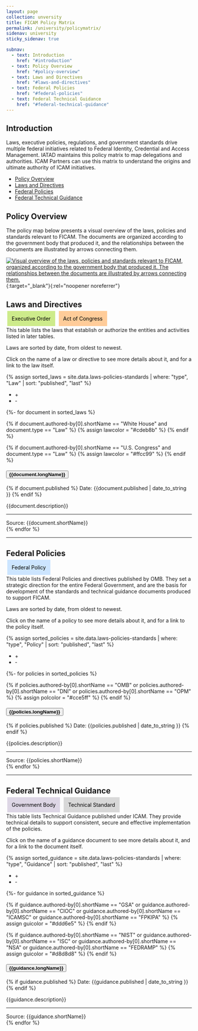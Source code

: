 ```yaml
---
layout: page
collection: unversity
title: FICAM Policy Matrix
permalink: /university/policymatrix/
sidenav: university
sticky_sidenav: true

subnav:
  - text: Introduction
    href: "#introduction"
  - text: Policy Overview
    href: "#policy-overview"
  - text: Laws and Directives
    href: "#laws-and-directives"
  - text: Federal Policies
    href: "#federal-policies"
  - text: Federal Technical Guidance
    href: "#federal-technical-guidance"
---
```


## Introduction

Laws, executive policies, regulations, and government standards drive multiple federal initiatives related to Federal Identity, Credential and Access Management. IATAD maintains this policy matrix to map delegations and authorities. ICAM Partners can use this matrix to understand the origins and ultimate authority of ICAM initiatives.

* [Policy Overview](#policy-overview)
* [Laws and Directives](#laws-and-directives)
* [Federal Policies](#federal-policies)
* [Federal Technical Guidance](#federal-technical-guidance)

## Policy Overview

The policy map below presents a visual overview of the laws, policies and standards relevant to FICAM. The documents are organized according to the government body that produced it, and the relationships between the documents are illustrated by arrows connecting them.

[![Visual overview of the laws, policies and standards relevant to FICAM, organized according to the government body that produced it. The relationships between the documents are illustrated by arrows connecting them.]({{site.baseurl}}/assets/img/icam-policy-landscape-map.png)]({{site.baseurl}}/university/policymap/){:target="_blank"}{:rel="noopener noreferrer"}

## Laws and Directives

<div>
  <span class="badge" style="margin:3px;color:#000;background-color:#cdeb8b;padding:12px;border-size:1;border-color:#000;">Executive Order</span>
  <span class="badge" style="margin:3px;color:#000;background-color:#ffcc99;padding:12px;border-size:1;border-color:#000;">Act of Congress</span>
</div>

This table lists the laws that establish or authorize the entities and activities listed in later tables.

Laws are sorted by date, from oldest to newest.

Click on the name of a law or directive to see more details about it, and for a link to the law itself.

{% assign sorted_laws = site.data.laws-policies-standards | where: "type", "Law" | sort: "published", "last" %}

<!-- | Document | Description | Date Published |
| --- | --- | --- |
{%- for document in sorted_laws %}
| [ {{document.shortName}} ]({{site.baseurl}}/laws-policies-standards{{document.shortName | datapage_url: laws-policies-standards }}) | {{ document.description }} | {{document.published | date_to_string }} |
{%- endfor %} -->

<ul class="gsa-expand-collapse-group" title="Expand or Collapse All" aria-label="Expand or Collapse All">
  <li class="gsa-expand-button" onclick="expandToggle()" onkeydown="expandToggle()" title="Expand All" aria-label="Expand All" tabindex="0">   +   </li>
  <li class="gsa-collapse-button" onclick="collapseToggle()" onkeydown="collapseToggle()" title="Collapse All" aria-label="Collapse All" tabindex="0">   -   </li>
</ul>

{%- for document in sorted_laws %}

{% if document.authored-by[0].shortName == "White House" and document.type == "Law" %}
  {% assign lawcolor = "#cdeb8b" %}
{% endif %}

{% if document.authored-by[0].shortName == "U.S. Congress" and document.type == "Law" %}
  {% assign lawcolor = "#ffcc99" %}
{% endif %}

<div class="usa-accordion usa-accordion--bordered">
  <h4 class="usa-accordion__heading">
    <button type="button" class="usa-accordion__button gsa-normal-text gsa-target-accordion-header" aria-expanded="false" aria-controls="gsa-a{{forloop.index}}" style="background-color: {{lawcolor}}">
      <strong>{{document.longName}}</strong> 
    </button>
  </h4>
  <div id="gsa-a{{forloop.index}}" class="usa-accordion__content usa-prose gsa-target-accordion-content-area gsa-card" onclick="navigateTo('{{site.baseurl}}/laws-policies-standards{{document.shortName | datapage_url: laws-policies-standards }}')" onkeydown="navigateTo('{{site.baseurl}}/laws-policies-standards{{document.shortName | datapage_url: laws-policies-standards }}')" aria-label="{{document.longName}}" tabindex="0" style="border-color: {{lawcolor}}">
        <p>{% if document.published %} Date: {{document.published | date_to_string }} {% endif %}</p>
        <p>
          {{document.description}}
        </p>
        <hr/>
        <div class="display-flex flex-column flex-align-end">  
          <span class="gsa-source usa-link">Source: {{document.shortName}}</span>
        </div>
  </div>
</div>
{% endfor %}
<br>
<hr/>

## Federal Policies

<div>
 <span class="badge" style="margin:3px;color:#000;background-color:#cce5ff;padding:12px;border-size:1;border-color:#000;">Federal Policy</span>
</div>

This table lists Federal Policies and directives published by OMB. They set a strategic direction for the entire Federal Government, and are the basis for development of the standards and technical guidance documents produced to support FICAM.

Laws are sorted by date, from oldest to newest.

Click on the name of a policy to see more details about it, and for a link to the policy itself.

{% assign sorted_policies = site.data.laws-policies-standards | where: "type", "Policy" | sort: "published", "last" %}

<!-- | Document | Description | Date Published |
| --- | --- | --- |
{%- for policies in sorted_policies %}
| [ {{policies.shortName}} ]({{site.baseurl}}/laws-policies-standards{{policies.shortName | datapage_url: laws-policies-standards }}) | {{ policies.description }} | {{policies.published | date_to_string }} |
{%- endfor %} -->

<ul class="gsa-expand-collapse-group" title="Expand or Collapse All" aria-label="Expand or Collapse All">
  <li class="gsa-expand-button" onclick="expandToggle()" onkeydown="expandToggle()" title="Expand All" aria-label="Expand All" tabindex="0">   +   </li>
  <li class="gsa-collapse-button" onclick="collapseToggle()" onkeydown="collapseToggle()" title="Collapse All" aria-label="Collapse All" tabindex="0">   -   </li>
</ul>

{%- for policies in sorted_policies %}

{% if policies.authored-by[0].shortName == "OMB" or policies.authored-by[0].shortName == "DNI" or policies.authored-by[0].shortName == "OPM" %}
  {% assign polcolor = "#cce5ff" %}
{% endif %}

<div class="usa-accordion usa-accordion--bordered">
  <h4 class="usa-accordion__heading">
    <button type="button" class="usa-accordion__button gsa-normal-text gsa-target-accordion-header" aria-expanded="false" aria-controls="gsa-b{{forloop.index}}" style="background-color: {{polcolor}}">
      <strong>{{policies.longName}}</strong> 
    </button>
  </h4>
  <div id="gsa-b{{forloop.index}}" class="usa-accordion__content usa-prose gsa-target-accordion-content-area gsa-card" onclick="navigateTo('{{site.baseurl}}/laws-policies-standards{{policies.shortName | datapage_url: laws-policies-standards }}')" onkeydown="navigateTo('{{site.baseurl}}/laws-policies-standards{{policies.shortName | datapage_url: laws-policies-standards }}')" aria-label="{{policies.longName}}" tabindex="0" style="border-color: {{polcolor}}">
        <p>{% if policies.published %} Date: {{policies.published | date_to_string }} {% endif %}</p>
        <p>{{policies.description}}</p>
        <hr/>
        <div class="display-flex flex-column flex-align-end">  
          <span class="gsa-source usa-link">Source: {{policies.shortName}}</span>
        </div>
  </div>
</div>
{% endfor %}
<br>
<hr/>

## Federal Technical Guidance

<div>
  <span class="badge" style="margin:3px;color:#000;background-color:#ddd6e5;padding:12px;border-size:1;border-color:#000;">Government Body</span>
  <span class="badge" style="margin:3px;color:#000;background-color:#d8d8d8;padding:12px;border-size:1;border-color:#000;">Technical Standard</span>
</div>

This table lists Technical Guidance published under ICAM. They provide technical details to support consistent, secure and effective implementation of the policies.

Click on the name of a guidance document to see more details about it, and for a link to the document itself.

{% assign sorted_guidance = site.data.laws-policies-standards | where: "type", "Guidance" | sort: "published", "last" %}

<!-- | Document | Description | Date Published |
| --- | --- | --- |
{%- for guidance in sorted_guidance %}
| [ {{guidance.shortName}} ]({{site.baseurl}}/laws-policies-standards{{guidance.shortName | datapage_url: laws-policies-standards }}) | {{ guidance.description }} | {{guidance.published | date_to_string }} |
{%-  endfor %} -->


<ul class="gsa-expand-collapse-group" title="Expand or Collapse All" aria-label="Expand or Collapse All">
  <li class="gsa-expand-button" onclick="expandToggle()" onkeydown="expandToggle()" title="Expand All" aria-label="Expand All" tabindex="0">   +   </li>
  <li class="gsa-collapse-button" onclick="collapseToggle()" onkeydown="collapseToggle()" title="Collapse All" aria-label="Collapse All" tabindex="0">   -   </li>
</ul>

{%- for guidance in sorted_guidance %}

{% if guidance.authored-by[0].shortName == "GSA" or guidance.authored-by[0].shortName == "CIOC" or guidance.authored-by[0].shortName == "ICAMSC"  or guidance.authored-by[0].shortName == "FPKIPA" %}
  {% assign guicolor = "#ddd6e5" %}
{% endif %}

{% if guidance.authored-by[0].shortName == "NIST" or guidance.authored-by[0].shortName == "ISC" or guidance.authored-by[0].shortName == "NSA"  or guidance.authored-by[0].shortName == "FEDRAMP" %}
  {% assign guicolor = "#d8d8d8" %}
{% endif %}

<div class="usa-accordion usa-accordion--bordered">
  <h4 class="usa-accordion__heading">
    <button type="button" class="usa-accordion__button gsa-normal-text gsa-target-accordion-header" aria-expanded="false" aria-controls="gsa-c{{forloop.index}}" style="background-color: {{guicolor}}">
      <strong>{{guidance.longName}}</strong> 
    </button>
  </h4>
  <div id="gsa-c{{forloop.index}}" class="usa-accordion__content usa-prose gsa-target-accordion-content-area gsa-card" onclick="navigateTo('{{site.baseurl}}/laws-policies-standards{{guidance.shortName | datapage_url: laws-policies-standards }}')" onkeydown="navigateTo('{{site.baseurl}}/laws-policies-standards{{guidance.shortName | datapage_url: laws-policies-standards }}')" aria-label="{{guidance.longName}}" tabindex="0" style="border-color: {{guicolor}}">
        <p>{% if guidance.published %} Date: {{guidance.published | date_to_string }} {% endif %}</p>
        <p>{{guidance.description}}</p>
        <hr/>
        <div class="display-flex flex-column flex-align-end">  
          <span class="gsa-source usa-link">Source: {{guidance.shortName}}</span>
        </div>
  </div>
</div>
{% endfor %}
